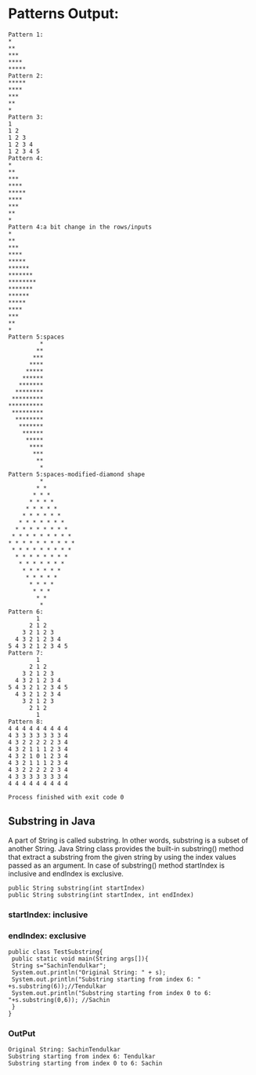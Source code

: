# Patterns Output:
```
Pattern 1:
*
**
***
****
*****
Pattern 2:
*****
****
***
**
*
Pattern 3:
1 
1 2 
1 2 3 
1 2 3 4 
1 2 3 4 5 
Pattern 4:
*
**
***
****
*****
****
***
**
*
Pattern 4:a bit change in the rows/inputs
*
**
***
****
*****
******
*******
********
*******
******
*****
****
***
**
*
Pattern 5:spaces
         *
        **
       ***
      ****
     *****
    ******
   *******
  ********
 *********
**********
 *********
  ********
   *******
    ******
     *****
      ****
       ***
        **
         *
Pattern 5:spaces-modified-diamond shape
         * 
        * * 
       * * * 
      * * * * 
     * * * * * 
    * * * * * * 
   * * * * * * * 
  * * * * * * * * 
 * * * * * * * * * 
* * * * * * * * * * 
 * * * * * * * * * 
  * * * * * * * * 
   * * * * * * * 
    * * * * * * 
     * * * * * 
      * * * * 
       * * * 
        * * 
         * 
Pattern 6:
        1 
      2 1 2 
    3 2 1 2 3 
  4 3 2 1 2 3 4 
5 4 3 2 1 2 3 4 5 
Pattern 7:
        1 
      2 1 2 
    3 2 1 2 3 
  4 3 2 1 2 3 4 
5 4 3 2 1 2 3 4 5 
  4 3 2 1 2 3 4 
    3 2 1 2 3 
      2 1 2 
        1 
Pattern 8:
4 4 4 4 4 4 4 4 4 
4 3 3 3 3 3 3 3 4 
4 3 2 2 2 2 2 3 4 
4 3 2 1 1 1 2 3 4 
4 3 2 1 0 1 2 3 4 
4 3 2 1 1 1 2 3 4 
4 3 2 2 2 2 2 3 4 
4 3 3 3 3 3 3 3 4 
4 4 4 4 4 4 4 4 4 

Process finished with exit code 0
```
## Substring in Java
A part of String is called substring. In other words, substring is a subset of another String. Java String class provides the built-in substring() method that extract a substring from the given string by using the index values passed as an argument. In case of substring() method startIndex is inclusive and endIndex is exclusive.
```
public String substring(int startIndex)
public String substring(int startIndex, int endIndex)
```
### startIndex: inclusive
### endIndex: exclusive

```
public class TestSubstring{    
 public static void main(String args[]){    
 String s="SachinTendulkar";    
 System.out.println("Original String: " + s);  
 System.out.println("Substring starting from index 6: " +s.substring(6));//Tendulkar    
 System.out.println("Substring starting from index 0 to 6: "+s.substring(0,6)); //Sachin  
 }  
}    
```
### OutPut
```
Original String: SachinTendulkar
Substring starting from index 6: Tendulkar
Substring starting from index 0 to 6: Sachin
```
